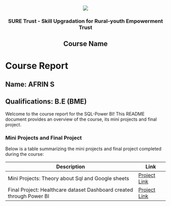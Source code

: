 
<!-- PROJECT LOGO -->
<br />

<div align="center">
   <img src='https://user-images.githubusercontent.com/73131499/166115643-d3187f47-d38f-41b2-ae42-5ecbbc60de14.png' />


<h3 align="center">SURE Trust - Skill Upgradation for Rural-youth Empowerment Trust</h3>
  <h2>Course Name</h2>
</div>

# Course Report

## Name: AFRIN S

## Qualifications: B.E (BME)

Welcome to the course report for the SQL-Power BI! This README document provides an overview of the course, its mini projects and final project.

### Mini Projects and Final Project

Below is a table summarizing the mini projects and final project completed during the course:

| Description                               | Link                                    |
|-------------------------------------------|-----------------------------------------|
| Mini Projects: Theory about Sql and Google sheets     | [Project Link](https://github.com/AFRIN-S10/G12_SQL-PowerBI/tree/main/Mini%20Projects)                       |
| Final Project: Healthcare dataset Dashboard created through Power BI     | [Project Link](https://github.com/AFRIN-S10/G12_SQL-PowerBI/tree/main/Final%20Capstone%20Project/Afrin)                        |
